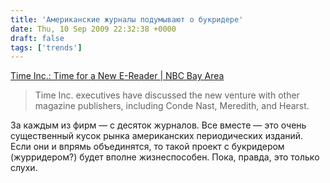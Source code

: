 ```yaml
---
title: 'Американские журналы подумывают о букридере'
date: Thu, 10 Sep 2009 22:32:38 +0000
draft: false
tags: ['trends']
---
```


[Time Inc.: Time for a New E-Reader | NBC Bay Area](http://www.nbcbayarea.com/news/tech/Time-Inc-Time-for-a-New-E-Reader-58563707.html)

> Time Inc. executives have discussed the new venture with other magazine publishers, including Conde Nast, Meredith, and Hearst.

За каждым из фирм — с десяток журналов. Все вместе — это очень существенный кусок рынка американских периодических изданий. Если они и впрямь объединятся, то такой проект с букридером (журридером?) будет вполне жизнеспособен. Пока, правда, это только слухи.